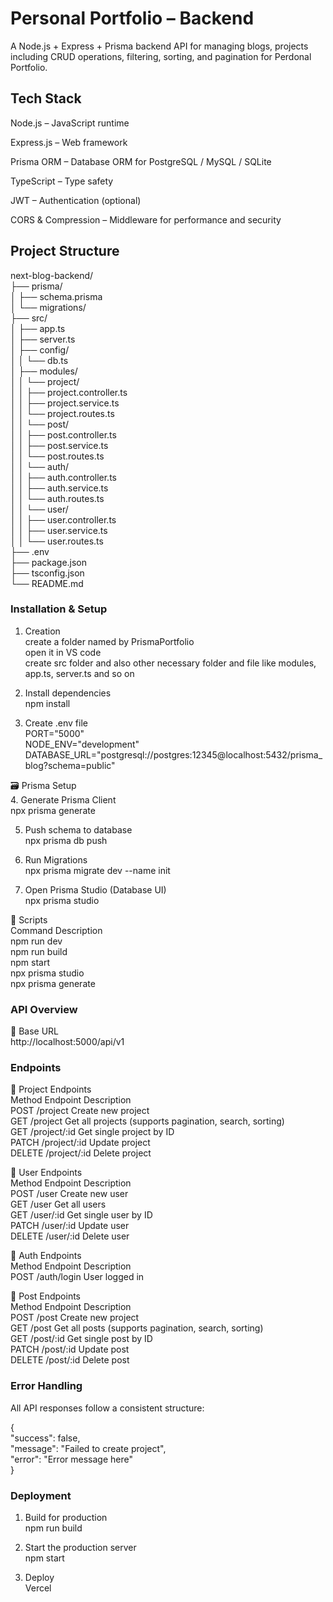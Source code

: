 # Personal Portfolio – Backend

A Node.js + Express + Prisma backend API for managing blogs, projects including CRUD operations, filtering, sorting, and pagination for Perdonal Portfolio.

## Tech Stack

Node.js – JavaScript runtime

Express.js – Web framework

Prisma ORM – Database ORM for PostgreSQL / MySQL / SQLite

TypeScript – Type safety

JWT – Authentication (optional)

CORS & Compression – Middleware for performance and security

## Project Structure
next-blog-backend/  
├── prisma/  
│   ├── schema.prisma  
│   └── migrations/  
├── src/  
│   ├── app.ts  
│   ├── server.ts  
│   ├── config/  
│   │   └── db.ts  
│   ├── modules/  
│   │   └── project/  
│   │       ├── project.controller.ts  
│   │       ├── project.service.ts  
│   │       └── project.routes.ts  
│   │   └── post/  
│   │       ├── post.controller.ts  
│   │       ├── post.service.ts  
│   │       └── post.routes.ts  
│   │   └── auth/  
│   │       ├── auth.controller.ts  
│   │       ├── auth.service.ts  
│   │       └── auth.routes.ts  
│   │   └── user/  
│   │       ├── user.controller.ts  
│   │       ├── user.service.ts  
│   │       └── user.routes.ts  
├── .env  
├── package.json  
├── tsconfig.json  
└── README.md  

### Installation & Setup  
1. Creation  
create a folder named by PrismaPortfolio    
open it in VS code  
create src folder and also other necessary folder and file like modules, app.ts, server.ts and so on  

2. Install dependencies  
npm install  

3. Create .env file  
PORT="5000"  
NODE_ENV="development"  
DATABASE_URL="postgresql://postgres:12345@localhost:5432/prisma_blog?schema=public"    

🗃️ Prisma Setup  
4. Generate Prisma Client  
npx prisma generate  

5. Push schema to database  
npx prisma db push  

6. Run Migrations  
npx prisma migrate dev --name init  

7. Open Prisma Studio (Database UI)  
npx prisma studio  

🧩 Scripts  
Command	Description  
npm run dev  	
npm run build  	
npm start  	
npx prisma studio  	
npx prisma generate  	
### API Overview  
🔹 Base URL  
http://localhost:5000/api/v1  

### Endpoints  
🔹 Project Endpoints  
Method	Endpoint	    Description  
POST	/project	    Create new project  
GET	    /project	    Get all projects (supports pagination, search, sorting)  
GET	    /project/:id	Get single project by ID  
PATCH	/project/:id	Update project  
DELETE	/project/:id	Delete project  

🔹 User Endpoints  
Method	Endpoint	Description  
POST	/user	    Create new user  
GET	    /user	    Get all users  
GET	    /user/:id	Get single user by ID  
PATCH	/user/:id	Update user  
DELETE	/user/:id	Delete user  

🔹 Auth Endpoints  
Method	Endpoint	Description  
POST	/auth/login	User logged in  

🔹 Post Endpoints  
Method	Endpoint	Description  
POST	/post	    Create new project  
GET	    /post	    Get all posts (supports pagination, search, sorting)  
GET	    /post/:id	Get single post by ID  
PATCH	/post/:id	Update post  
DELETE	/post/:id	Delete post  


### Error Handling  

All API responses follow a consistent structure:  

{  
  "success": false,  
  "message": "Failed to create project",  
  "error": "Error message here"  
}  

### Deployment  
1. Build for production  
    npm run build  

2. Start the production server  
    npm start  

3. Deploy  
    Vercel   